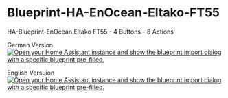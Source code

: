# Blueprint-HA-EnOcean-Eltako-FT55
HA-Blueprint-EnOcean Eltako FT55 - 4 Buttons - 8 Actions

German Version
[![Open your Home Assistant instance and show the blueprint import dialog with a specific blueprint pre-filled.](https://my.home-assistant.io/badges/blueprint_import.svg)](https://my.home-assistant.io/redirect/blueprint_import/?blueprint_url=https%3A%2F%2Fgithub.com%2FSmartHomeForDummies%2FBlueprint-HA-EnOcean-Eltako-FT55%2Fblob%2Fmain%2FHA-Blueprint-EnOcean-Eltako-FT55-DE)


English Versuion
[![Open your Home Assistant instance and show the blueprint import dialog with a specific blueprint pre-filled.](https://my.home-assistant.io/badges/blueprint_import.svg)](https://my.home-assistant.io/redirect/blueprint_import/?blueprint_url=https%3A%2F%2Fgithub.com%2FSmartHomeForDummies%2FBlueprint-HA-EnOcean-Eltako-FT55%2Fblob%2Fmain%2FHA-Blueprint-EnOcean-Eltako-FT55-EN)


